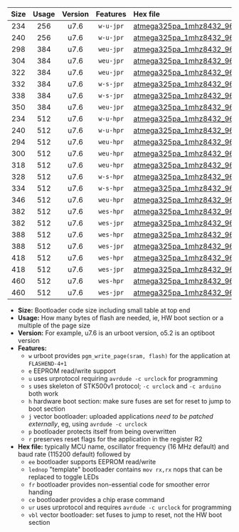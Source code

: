 |Size|Usage|Version|Features|Hex file|
|:-:|:-:|:-:|:-:|:--|
|234|256|u7.6|`w-u-jpr`|[atmega325pa_1mhz8432_9600bps_ur_vbl.hex](https://raw.githubusercontent.com/stefanrueger/urboot/main/bootloaders/atmega325pa/fcpu_1mhz8432/9600_bps/atmega325pa_1mhz8432_9600bps_ur_vbl.hex)|
|240|256|u7.6|`w-u-jpr`|[atmega325pa_1mhz8432_9600bps_lednop_ur_vbl.hex](https://raw.githubusercontent.com/stefanrueger/urboot/main/bootloaders/atmega325pa/fcpu_1mhz8432/9600_bps/atmega325pa_1mhz8432_9600bps_lednop_ur_vbl.hex)|
|298|384|u7.6|`weu-jpr`|[atmega325pa_1mhz8432_9600bps_ee_ur_vbl.hex](https://raw.githubusercontent.com/stefanrueger/urboot/main/bootloaders/atmega325pa/fcpu_1mhz8432/9600_bps/atmega325pa_1mhz8432_9600bps_ee_ur_vbl.hex)|
|304|384|u7.6|`weu-jpr`|[atmega325pa_1mhz8432_9600bps_ee_lednop_ur_vbl.hex](https://raw.githubusercontent.com/stefanrueger/urboot/main/bootloaders/atmega325pa/fcpu_1mhz8432/9600_bps/atmega325pa_1mhz8432_9600bps_ee_lednop_ur_vbl.hex)|
|322|384|u7.6|`weu-jpr`|[atmega325pa_1mhz8432_9600bps_ee_lednop_fr_ur_vbl.hex](https://raw.githubusercontent.com/stefanrueger/urboot/main/bootloaders/atmega325pa/fcpu_1mhz8432/9600_bps/atmega325pa_1mhz8432_9600bps_ee_lednop_fr_ur_vbl.hex)|
|332|384|u7.6|`w-s-jpr`|[atmega325pa_1mhz8432_9600bps_vbl.hex](https://raw.githubusercontent.com/stefanrueger/urboot/main/bootloaders/atmega325pa/fcpu_1mhz8432/9600_bps/atmega325pa_1mhz8432_9600bps_vbl.hex)|
|338|384|u7.6|`w-s-jpr`|[atmega325pa_1mhz8432_9600bps_lednop_vbl.hex](https://raw.githubusercontent.com/stefanrueger/urboot/main/bootloaders/atmega325pa/fcpu_1mhz8432/9600_bps/atmega325pa_1mhz8432_9600bps_lednop_vbl.hex)|
|350|384|u7.6|`weu-jpr`|[atmega325pa_1mhz8432_9600bps_ee_lednop_fr_ce_ur_vbl.hex](https://raw.githubusercontent.com/stefanrueger/urboot/main/bootloaders/atmega325pa/fcpu_1mhz8432/9600_bps/atmega325pa_1mhz8432_9600bps_ee_lednop_fr_ce_ur_vbl.hex)|
|234|512|u7.6|`w-u-hpr`|[atmega325pa_1mhz8432_9600bps_ur.hex](https://raw.githubusercontent.com/stefanrueger/urboot/main/bootloaders/atmega325pa/fcpu_1mhz8432/9600_bps/atmega325pa_1mhz8432_9600bps_ur.hex)|
|240|512|u7.6|`w-u-hpr`|[atmega325pa_1mhz8432_9600bps_lednop_ur.hex](https://raw.githubusercontent.com/stefanrueger/urboot/main/bootloaders/atmega325pa/fcpu_1mhz8432/9600_bps/atmega325pa_1mhz8432_9600bps_lednop_ur.hex)|
|294|512|u7.6|`weu-hpr`|[atmega325pa_1mhz8432_9600bps_ee_ur.hex](https://raw.githubusercontent.com/stefanrueger/urboot/main/bootloaders/atmega325pa/fcpu_1mhz8432/9600_bps/atmega325pa_1mhz8432_9600bps_ee_ur.hex)|
|300|512|u7.6|`weu-hpr`|[atmega325pa_1mhz8432_9600bps_ee_lednop_ur.hex](https://raw.githubusercontent.com/stefanrueger/urboot/main/bootloaders/atmega325pa/fcpu_1mhz8432/9600_bps/atmega325pa_1mhz8432_9600bps_ee_lednop_ur.hex)|
|318|512|u7.6|`weu-hpr`|[atmega325pa_1mhz8432_9600bps_ee_lednop_fr_ur.hex](https://raw.githubusercontent.com/stefanrueger/urboot/main/bootloaders/atmega325pa/fcpu_1mhz8432/9600_bps/atmega325pa_1mhz8432_9600bps_ee_lednop_fr_ur.hex)|
|328|512|u7.6|`w-s-hpr`|[atmega325pa_1mhz8432_9600bps.hex](https://raw.githubusercontent.com/stefanrueger/urboot/main/bootloaders/atmega325pa/fcpu_1mhz8432/9600_bps/atmega325pa_1mhz8432_9600bps.hex)|
|334|512|u7.6|`w-s-hpr`|[atmega325pa_1mhz8432_9600bps_lednop.hex](https://raw.githubusercontent.com/stefanrueger/urboot/main/bootloaders/atmega325pa/fcpu_1mhz8432/9600_bps/atmega325pa_1mhz8432_9600bps_lednop.hex)|
|346|512|u7.6|`weu-hpr`|[atmega325pa_1mhz8432_9600bps_ee_lednop_fr_ce_ur.hex](https://raw.githubusercontent.com/stefanrueger/urboot/main/bootloaders/atmega325pa/fcpu_1mhz8432/9600_bps/atmega325pa_1mhz8432_9600bps_ee_lednop_fr_ce_ur.hex)|
|382|512|u7.6|`wes-hpr`|[atmega325pa_1mhz8432_9600bps_ee.hex](https://raw.githubusercontent.com/stefanrueger/urboot/main/bootloaders/atmega325pa/fcpu_1mhz8432/9600_bps/atmega325pa_1mhz8432_9600bps_ee.hex)|
|382|512|u7.6|`wes-jpr`|[atmega325pa_1mhz8432_9600bps_ee_vbl.hex](https://raw.githubusercontent.com/stefanrueger/urboot/main/bootloaders/atmega325pa/fcpu_1mhz8432/9600_bps/atmega325pa_1mhz8432_9600bps_ee_vbl.hex)|
|388|512|u7.6|`wes-hpr`|[atmega325pa_1mhz8432_9600bps_ee_lednop.hex](https://raw.githubusercontent.com/stefanrueger/urboot/main/bootloaders/atmega325pa/fcpu_1mhz8432/9600_bps/atmega325pa_1mhz8432_9600bps_ee_lednop.hex)|
|388|512|u7.6|`wes-jpr`|[atmega325pa_1mhz8432_9600bps_ee_lednop_vbl.hex](https://raw.githubusercontent.com/stefanrueger/urboot/main/bootloaders/atmega325pa/fcpu_1mhz8432/9600_bps/atmega325pa_1mhz8432_9600bps_ee_lednop_vbl.hex)|
|418|512|u7.6|`wes-hpr`|[atmega325pa_1mhz8432_9600bps_ee_lednop_fr.hex](https://raw.githubusercontent.com/stefanrueger/urboot/main/bootloaders/atmega325pa/fcpu_1mhz8432/9600_bps/atmega325pa_1mhz8432_9600bps_ee_lednop_fr.hex)|
|418|512|u7.6|`wes-jpr`|[atmega325pa_1mhz8432_9600bps_ee_lednop_fr_vbl.hex](https://raw.githubusercontent.com/stefanrueger/urboot/main/bootloaders/atmega325pa/fcpu_1mhz8432/9600_bps/atmega325pa_1mhz8432_9600bps_ee_lednop_fr_vbl.hex)|
|460|512|u7.6|`wes-hpr`|[atmega325pa_1mhz8432_9600bps_ee_lednop_fr_ce.hex](https://raw.githubusercontent.com/stefanrueger/urboot/main/bootloaders/atmega325pa/fcpu_1mhz8432/9600_bps/atmega325pa_1mhz8432_9600bps_ee_lednop_fr_ce.hex)|
|460|512|u7.6|`wes-jpr`|[atmega325pa_1mhz8432_9600bps_ee_lednop_fr_ce_vbl.hex](https://raw.githubusercontent.com/stefanrueger/urboot/main/bootloaders/atmega325pa/fcpu_1mhz8432/9600_bps/atmega325pa_1mhz8432_9600bps_ee_lednop_fr_ce_vbl.hex)|

- **Size:** Bootloader code size including small table at top end
- **Usage:** How many bytes of flash are needed, ie, HW boot section or a multiple of the page size
- **Version:** For example, u7.6 is an urboot version, o5.2 is an optiboot version
- **Features:**
  + `w` urboot provides `pgm_write_page(sram, flash)` for the application at `FLASHEND-4+1`
  + `e` EEPROM read/write support
  + `u` uses urprotocol requiring `avrdude -c urclock` for programming
  + `s` uses skeleton of STK500v1 protocol; `-c urclock` and `-c arduino` both work
  + `h` hardware boot section: make sure fuses are set for reset to jump to boot section
  + `j` vector bootloader: uploaded applications *need to be patched externally*, eg, using `avrdude -c urclock`
  + `p` bootloader protects itself from being overwritten
  + `r` preserves reset flags for the application in the register R2
- **Hex file:** typically MCU name, oscillator frequency (16 MHz default) and baud rate (115200 default) followed by
  + `ee` bootloader supports EEPROM read/write
  + `lednop` "template" bootloader contains `mov rx,rx` nops that can be replaced to toggle LEDs
  + `fr` bootloader provides non-essential code for smoother error handing
  + `ce` bootloader provides a chip erase command
  + `ur` uses urprotocol and requires `avrdude -c urclock` for programming
  + `vbl` vector bootloader: set fuses to jump to reset, not the HW boot section
